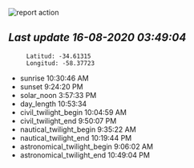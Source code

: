 ![report action](https://github.com/matiasz8/actions-for-reports/workflows/report%20action/badge.svg?branch=develop) 


## *****Last update 16-08-2020 03:49:04*****



		 Latitud: -34.61315
		 Longitud: -58.37723

 - sunrise 	 10:30:46 AM
 - sunset 	 9:24:20 PM
 - solar_noon 	 3:57:33 PM
 - day_length 	 10:53:34
 - civil_twilight_begin 	 10:04:59 AM
 - civil_twilight_end 	 9:50:07 PM
 - nautical_twilight_begin 	 9:35:22 AM
 - nautical_twilight_end 	 10:19:44 PM
 - astronomical_twilight_begin 	 9:06:02 AM
 - astronomical_twilight_end 	 10:49:04 PM
